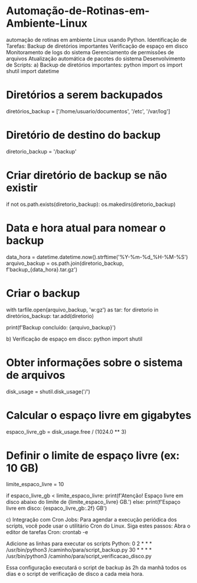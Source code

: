 # Automação-de-Rotinas-em-Ambiente-Linux
automação de rotinas em ambiente Linux usando Python.
Identificação de Tarefas:
Backup de diretórios importantes
Verificação de espaço em disco
Monitoramento de logs do sistema
Gerenciamento de permissões de arquivos
Atualização automática de pacotes do sistema
Desenvolvimento de Scripts:
a) Backup de diretórios importantes:
python
import os
import shutil
import datetime

# Diretórios a serem backupados
diretórios_backup = ['/home/usuario/documentos', '/etc', '/var/log']

# Diretório de destino do backup
diretorio_backup = '/backup'

# Criar diretório de backup se não existir
if not os.path.exists(diretorio_backup):
    os.makedirs(diretorio_backup)

# Data e hora atual para nomear o backup
data_hora = datetime.datetime.now().strftime('%Y-%m-%d_%H-%M-%S')
arquivo_backup = os.path.join(diretorio_backup, f'backup_{data_hora}.tar.gz')

# Criar o backup
with tarfile.open(arquivo_backup, 'w:gz') as tar:
    for diretorio in diretórios_backup:
        tar.add(diretorio)

print(f'Backup concluído: {arquivo_backup}')

b) Verificação de espaço em disco:
python
import shutil

# Obter informações sobre o sistema de arquivos
disk_usage = shutil.disk_usage('/')

# Calcular o espaço livre em gigabytes
espaco_livre_gb = disk_usage.free / (1024.0 ** 3)

# Definir o limite de espaço livre (ex: 10 GB)
limite_espaco_livre = 10

if espaco_livre_gb < limite_espaco_livre:
    print(f'Atenção! Espaço livre em disco abaixo do limite de {limite_espaco_livre} GB.')
else:
    print(f'Espaço livre em disco: {espaco_livre_gb:.2f} GB')

c) Integração com Cron Jobs:
Para agendar a execução periódica dos scripts, você pode usar o utilitário Cron do Linux. Siga estes passos:
Abra o editor de tarefas Cron:
crontab -e

Adicione as linhas para executar os scripts Python:
0 2 * * * /usr/bin/python3 /caminho/para/script_backup.py
30 * * * * /usr/bin/python3 /caminho/para/script_verificacao_disco.py

Essa configuração executará o script de backup às 2h da manhã todos os dias e o script de verificação de disco a cada meia hora.
